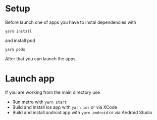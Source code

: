 # Setup

Before launch one of apps you have to instal dependencies with

`yarn install`

and install pod

`yarn pods`

After that you can launch the apps.

# Launch app

If you are working from the main directory use

- Run metro with `yarn start`
- Build and install ios app with `yarn ios` or via XCode
- Build and install android app with `yarn android` or via Android Studio
